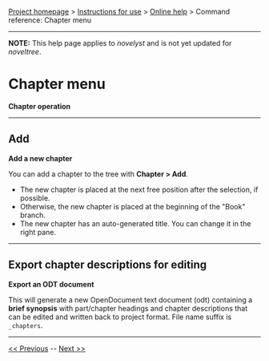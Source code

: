 [Project homepage](../index) > [Instructions for use](../usage) > [Online help](help) > Command reference: Chapter menu

--- 

**NOTE:** This help page applies to *novelyst* and is not yet updated for *noveltree*.

# Chapter menu 

**Chapter operation**

--- 

## Add

**Add a new chapter**

You can add a chapter to the tree with **Chapter > Add**.
- The new chapter is placed at the next free position after the selection, if possible.
- Otherwise, the new chapter is placed at the beginning of the "Book" branch. 
- The new chapter has an auto-generated title. You can change it in the right pane.

--- 

## Export chapter descriptions for editing

**Export an ODT document**

This will generate a new OpenDocument text document (odt) containing a
**brief synopsis** with part/chapter headings and chapter descriptions that can
be edited and written back to project format. File name suffix is
`_chapters`.

---

[<< Previous](part_menu) -- [Next >>](section_menu)